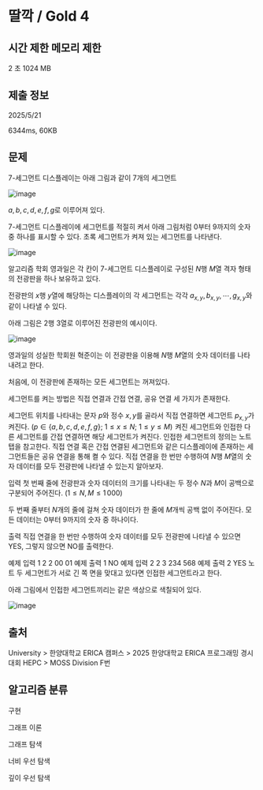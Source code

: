 # 딸깍 / Gold 4
 
## 시간 제한	메모리 제한	
2 초	1024 MB	

## 제출 정보
2025/5/21

6344ms,	60KB

## 문제
7-세그먼트 디스플레이는 아래 그림과 같이 7개의 세그먼트 

![image](https://github.com/user-attachments/assets/f5eaaf22-fcee-4d9c-b006-a5d5a8951873)

$a, b, c, d, e, f, g$로 이루어져 있다.

7-세그먼트 디스플레이에 세그먼트를 적절히 켜서 아래 그림처럼 
$0$부터 
$9$까지의 숫자 중 하나를 표시할 수 있다. 초록 세그먼트가 켜져 있는 세그먼트를 나타낸다.

![image](https://github.com/user-attachments/assets/97e8c487-ffea-4a64-829e-aeb8c7d77c04)

알고리즘 학회 영과일은 각 칸이 7-세그먼트 디스플레이로 구성된 
$N$행 
$M$열 격자 형태의 전광판을 하나 보유하고 있다.

전광판의 
$x$행 
$y$열에 해당하는 디스플레이의 각 세그먼트는 각각 
$a_{x,y}, b_{x,y}, \cdots, g_{x,y}$와 같이 나타낼 수 있다.

아래 그림은 
$2$행 
$3$열로 이루어진 전광판의 예시이다.

![image](https://github.com/user-attachments/assets/20a31807-4ee0-4975-baf2-5f233585c2f2)


영과일의 성실한 학회원 혁준이는 이 전광판을 이용해 
$N$행 
$M$열의 숫자 데이터를 나타내려고 한다.

처음에, 이 전광판에 존재하는 모든 세그먼트는 꺼져있다.

세그먼트를 켜는 방법은 직접 연결과 간접 연결, 공유 연결 세 가지가 존재한다.

세그먼트 위치를 나타내는 문자 
$p$와 정수 
$x, y$를 골라서 직접 연결하면 세그먼트 
$p_{x,y}$가 켜진다. 
$(p \in \{ a,b,c,d,e,f,g \} ;$ 
$1 \le x \le N ;$ 
$1 \le y \le M)$ 
켜진 세그먼트와 인접한 다른 세그먼트를 간접 연결하면 해당 세그먼트가 켜진다. 인접한 세그먼트의 정의는 노트 탭을 참고한다.
직접 연결 혹은 간접 연결된 세그먼트와 같은 디스플레이에 존재하는 세그먼트들은 공유 연결을 통해 켤 수 있다.
직접 연결을 한 번만 수행하여 
$N$행 
$M$열의 숫자 데이터를 모두 전광판에 나타낼 수 있는지 알아보자.

입력
첫 번째 줄에 전광판과 숫자 데이터의 크기를 나타내는 두 정수 
$N$과 
$M$이 공백으로 구분되어 주어진다. 
$(1 \le N,M \le 1\,000)$ 

두 번째 줄부터 
$N$개의 줄에 걸쳐 숫자 데이터가 한 줄에 
$M$개씩 공백 없이 주어진다. 모든 데이터는 
$0$부터 
$9$까지의 숫자 중 하나이다.

출력
직접 연결을 한 번만 수행하여 숫자 데이터를 모두 전광판에 나타낼 수 있으면 YES, 그렇지 않으면 NO를 출력한다.

예제 입력 1 
2 2
00
01
예제 출력 1 
NO
예제 입력 2 
2 3
234
568
예제 출력 2 
YES
노트
두 세그먼트가 서로 긴 쪽 면을 맞대고 있다면 인접한 세그먼트라고 한다.

아래 그림에서 인접한 세그먼트끼리는 같은 색상으로 색칠되어 있다.

![image](https://github.com/user-attachments/assets/f54740fa-3ed9-43fa-b9fa-266e0f9a1a33)


## 출처
University > 한양대학교 ERICA 캠퍼스 > 2025 한양대학교 ERICA 프로그래밍 경시대회 HEPC > MOSS Division F번

## 알고리즘 분류
구현

그래프 이론

그래프 탐색

너비 우선 탐색

깊이 우선 탐색
